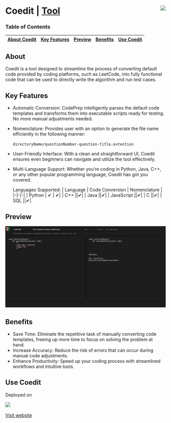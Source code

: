 # Coedit | <a href="https://multiverseweb.github.io/Coedit/">Tool<img src="resources/Nomenclature.png" height=40px align=right></a>

### Table of Contents

| [About Coedit](#about) | [Key Features](#key-features) | [Preview](#preview) | [Benefits](#benefits) | [Use Coedit](#use-coedit) |
|:--:|:--:|:--:|:--:|:--:|

## About
Coedit is a tool designed to streamline the process of converting default code provided by coding platforms, such as LeetCode, into fully functional code that can be used to directly write the algorithm and run test cases.

## Key Features

- Automatic Conversion: CodePrep intelligently parses the default code templates and transforms them into executable scripts ready for testing. No more manual adjustments needed.
- Nomenclature: Provides user with an option to generate the file name efficiently in the following manner:
  
  `directoryName/questionNumber-question-title.extention`

- User-Friendly Interface: With a clean and straightforward UI, Coedit ensures even beginners can navigate and utilize the tool effectively.
- Multi-Language Support: Whether you’re coding in Python, Java, C++, or any other popular programming language, Coedit has got you covered.
  
  Languages Supported:
  | Language | Code Conversion | Nomenclature |
  |-|-|-|
  | Python | ✔ | ✔|
  | C++ ||✔|
  | Java ||✔|
  | JavaScript ||✔|
  | C ||✔|
  | SQL ||✔|

## Preview

![](resources/coedit.png)

## Benefits

  - Save Time: Eliminate the repetitive task of manually converting code templates, freeing up more time to focus on solving the problem at hand.
  - Increase Accuracy: Reduce the risk of errors that can occur during manual code adjustments.
  - Enhance Productivity: Speed up your coding process with streamlined workflows and intuitive tools.
 
## Use Coedit
Deployed on

<img height="50px" src="https://upload.wikimedia.org/wikipedia/commons/thumb/9/97/Netlify_logo_%282%29.svg/1200px-Netlify_logo_%282%29.svg.png">

<a href="https://coedittool.netlify.app/">Visit website</a>
  
  
